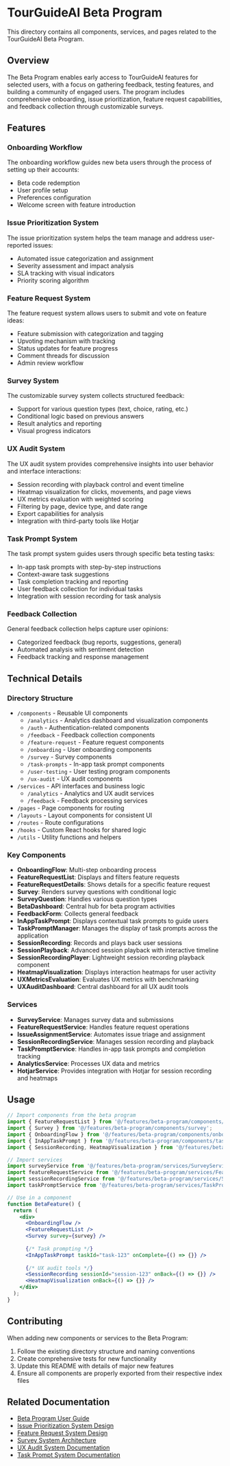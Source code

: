 # TourGuideAI Beta Program

This directory contains all components, services, and pages related to the TourGuideAI Beta Program.

## Overview

The Beta Program enables early access to TourGuideAI features for selected users, with a focus on gathering feedback, testing features, and building a community of engaged users. The program includes comprehensive onboarding, issue prioritization, feature request capabilities, and feedback collection through customizable surveys.

## Features

### Onboarding Workflow

The onboarding workflow guides new beta users through the process of setting up their accounts:

- Beta code redemption
- User profile setup
- Preferences configuration
- Welcome screen with feature introduction

### Issue Prioritization System

The issue prioritization system helps the team manage and address user-reported issues:

- Automated issue categorization and assignment
- Severity assessment and impact analysis
- SLA tracking with visual indicators
- Priority scoring algorithm

### Feature Request System

The feature request system allows users to submit and vote on feature ideas:

- Feature submission with categorization and tagging
- Upvoting mechanism with tracking
- Status updates for feature progress
- Comment threads for discussion
- Admin review workflow

### Survey System

The customizable survey system collects structured feedback:

- Support for various question types (text, choice, rating, etc.)
- Conditional logic based on previous answers
- Result analytics and reporting
- Visual progress indicators

### UX Audit System

The UX audit system provides comprehensive insights into user behavior and interface interactions:

- Session recording with playback control and event timeline
- Heatmap visualization for clicks, movements, and page views
- UX metrics evaluation with weighted scoring
- Filtering by page, device type, and date range
- Export capabilities for analysis
- Integration with third-party tools like Hotjar

### Task Prompt System

The task prompt system guides users through specific beta testing tasks:

- In-app task prompts with step-by-step instructions
- Context-aware task suggestions
- Task completion tracking and reporting
- User feedback collection for individual tasks
- Integration with session recording for task analysis

### Feedback Collection

General feedback collection helps capture user opinions:

- Categorized feedback (bug reports, suggestions, general)
- Automated analysis with sentiment detection
- Feedback tracking and response management

## Technical Details

### Directory Structure

- `/components` - Reusable UI components
  - `/analytics` - Analytics dashboard and visualization components
  - `/auth` - Authentication-related components
  - `/feedback` - Feedback collection components
  - `/feature-request` - Feature request components
  - `/onboarding` - User onboarding components
  - `/survey` - Survey components
  - `/task-prompts` - In-app task prompt components
  - `/user-testing` - User testing program components
  - `/ux-audit` - UX audit components
- `/services` - API interfaces and business logic
  - `/analytics` - Analytics and UX audit services
  - `/feedback` - Feedback processing services
- `/pages` - Page components for routing
- `/layouts` - Layout components for consistent UI
- `/routes` - Route configurations
- `/hooks` - Custom React hooks for shared logic
- `/utils` - Utility functions and helpers

### Key Components

- **OnboardingFlow**: Multi-step onboarding process
- **FeatureRequestList**: Displays and filters feature requests
- **FeatureRequestDetails**: Shows details for a specific feature request
- **Survey**: Renders survey questions with conditional logic
- **SurveyQuestion**: Handles various question types
- **BetaDashboard**: Central hub for beta program activities
- **FeedbackForm**: Collects general feedback
- **InAppTaskPrompt**: Displays contextual task prompts to guide users
- **TaskPromptManager**: Manages the display of task prompts across the application
- **SessionRecording**: Records and plays back user sessions
- **SessionPlayback**: Advanced session playback with interactive timeline
- **SessionRecordingPlayer**: Lightweight session recording playback component
- **HeatmapVisualization**: Displays interaction heatmaps for user activity
- **UXMetricsEvaluation**: Evaluates UX metrics with benchmarking
- **UXAuditDashboard**: Central dashboard for all UX audit tools

### Services

- **SurveyService**: Manages survey data and submissions
- **FeatureRequestService**: Handles feature request operations
- **IssueAssignmentService**: Automates issue triage and assignment
- **SessionRecordingService**: Manages session recording and playback
- **TaskPromptService**: Handles in-app task prompts and completion tracking
- **AnalyticsService**: Processes UX data and metrics
- **HotjarService**: Provides integration with Hotjar for session recording and heatmaps

## Usage

```jsx
// Import components from the beta program
import { FeatureRequestList } from '@/features/beta-program/components/feature-request';
import { Survey } from '@/features/beta-program/components/survey';
import { OnboardingFlow } from '@/features/beta-program/components/onboarding';
import { InAppTaskPrompt } from '@/features/beta-program/components/task-prompts';
import { SessionRecording, HeatmapVisualization } from '@/features/beta-program/components/analytics';

// Import services
import surveyService from '@/features/beta-program/services/SurveyService';
import featureRequestService from '@/features/beta-program/services/FeatureRequestService';
import sessionRecordingService from '@/features/beta-program/services/SessionRecordingService';
import taskPromptService from '@/features/beta-program/services/TaskPromptService';

// Use in a component
function BetaFeature() {
  return (
    <div>
      <OnboardingFlow />
      <FeatureRequestList />
      <Survey survey={survey} />
      
      {/* Task prompting */}
      <InAppTaskPrompt taskId="task-123" onComplete={() => {}} />
      
      {/* UX audit tools */}
      <SessionRecording sessionId="session-123" onBack={() => {}} />
      <HeatmapVisualization onBack={() => {}} />
    </div>
  );
}
```

## Contributing

When adding new components or services to the Beta Program:

1. Follow the existing directory structure and naming conventions
2. Create comprehensive tests for new functionality
3. Update this README with details of major new features
4. Ensure all components are properly exported from their respective index files

## Related Documentation

- [Beta Program User Guide](../../docs/user-guides/beta-program.md)
- [Issue Prioritization System Design](../../docs/technical/issue-prioritization.md)
- [Feature Request System Design](../../docs/technical/feature-requests.md)
- [Survey System Architecture](../../docs/technical/survey-system.md)
- [UX Audit System Documentation](../../docs/technical/ux-audit-system.md)
- [Task Prompt System Documentation](../../docs/technical/task-prompt-system.md) 